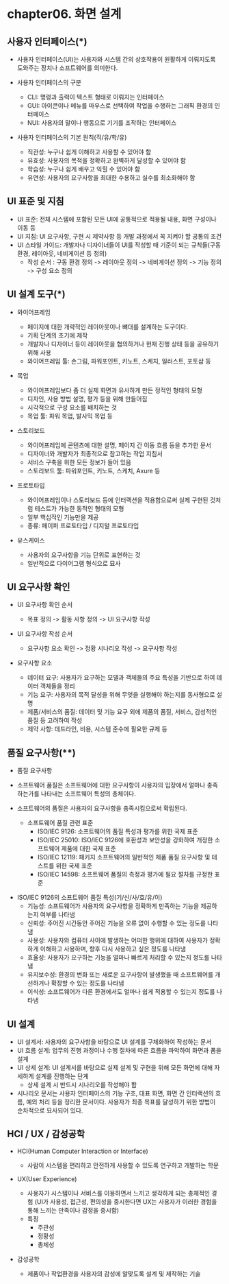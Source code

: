 # chapter06. 화면 설계

## 사용자 인터페이스(*)

- 사용자 인터페이스(UI)는 사용자와 시스템 간의 상호작용이 원활하게 이뤄지도록 도와주는 장치나 소프트웨어를 의미한다.

* 사용자 인터페이스의 구분
    - CLI: 명령과 출력이 텍스트 형태로 이뤄지는 인터페이스
    - GUI: 아이콘이나 메뉴를 마우스로 선택하여 작업을 수행하는 그래픽 환경의 인터페이스
    - NUI: 사용자의 말이나 행동으로 기기를 조작하는 인터페이스

* 사용자 인터페이스의 기본 원칙(직/유/학/유)
    - 직관성: 누구나 쉽게 이해하고 사용할 수 있어야 함
    - 유효성: 사용자의 목적을 정확하고 완벽하게 달성할 수 있어야 함
    - 학습성: 누구나 쉽게 배우고 익힐 수 있어야 함
    - 유연성: 사용자의 요구사항을 최대한 수용하고 실수를 최소화해야 함

## UI 표준 및 지침

- UI 표준: 전체 시스템에 포함된 모든 UI에 공통적으로 적용될 내용, 화면 구성이나 이동 등
- UI 지침: UI 요구사항, 구현 시 제약사항 등 개발 과정에서 꼭 지켜야 할 공통의 조건
- UI 스타일 가이드: 개발자나 디자이너들이 UI를 작성할 때 기준이 되는 규칙들(구동 환경, 레이아웃, 네비게이션 등 정의)
    - 작성 순서
        : 구동 환경 정의 -> 레이아웃 정의 -> 네비게이션 정의 -> 기능 정의 -> 구성 요소 정의

## UI 설계 도구(*)

* 와이어프레임
    - 페이지에 대한 개략적인 레이아웃이나 뼈대를 설계하는 도구이다.
    - 기획 단계의 초기에 제작
    - 개발자나 디자이너 등이 레이아웃을  협의하거나 현재 진행 상태 등을 공유하기 위해 사용
    - 와이어프레임 툴: 손그림, 파워포인트, 키노트, 스케치, 일러스트, 포토샵 등

* 목업
    - 와이어프레임보다 좀 더 실제 화면과 유사하게 만든 정적인 형태의 모형
    - 디자인, 사용 방법 설명, 평가 등을 위해 만들어짐
    - 시각적으로 구성 요소를 배치하는 것
    - 목업 툴: 파워 목업, 발사믹 목업 등

* 스토리보드
    - 와이어프레임에 콘텐츠에 대한 설명, 페이지 간 이동 흐름 등을 추가한 문서
    - 디자이너와 개발자가 최종적으로 참고하는 작업 지침서
    - 서비스 구축을 위한 모든 정보가 들어 있음
    - 스토리보드 툴: 파워포인트, 키노트, 스케치, Axure 등

* 프로토타입
    - 와이어프레임이나 스토리보드 등에 인터랙션을 적용함으로써 실제 구현된 것처럼 테스트가 가능한 동적인 형태의 모형
    - 일부 핵심적인 기능만을 제공
    - 종류: 페이퍼 프로토타입 / 디지털 프로토타입

* 유스케이스
    - 사용자의 요구사항을 기능 단위로 표현하는 것
    - 일반적으로 다이어그램 형식으로 묘사

## UI 요구사항 확인

* UI 요구사항 확인 순서
    - 목표 정의 -> 활동 사항 정의 -> UI 요구사항 작성

* UI 요구사항 작성 순서
    - 요구사항 요소 확인 -> 정황 시나리오 작성 -> 요구사항 작성

* 요구사항 요소
    - 데이터 요구: 사용자가 요구하는 모델과 객체들의 주요 특성을 기반으로 하여 데이터 객체들을 정리
    - 기능 요구: 사용자의 목적 달성을 위해 무엇을 실행해야 하는지를 동사형으로 설명
    - 제품/서비스의 품질: 데이터 및 기능 요구 외에 제품의 품질, 서비스, 감성적인 품질 등 고려하여 작성
    - 제약 사항: 데드라인, 비용, 시스템 준수에 필요한 규제 등

## 품질 요구사항(**)

* 품질 요구사항
- 소프트웨어 품질은 소프트웨어에 대한 요구사항이 사용자의 입장에서 얼마나 충족하는가를 나타내는 소프트웨어 특성의 총체이다.
- 소프트웨어의 품질은 사용자의 요구사항을 충족시킴으로써 확립된다.
    
    * 소프트웨어 품질 관련 표준
        - ISO/IEC 9126: 소프트웨어의 품질 특성과 평가를 위한 국제 표준
        - ISO/IEC 25010: ISO/IEC 9126에 호환성과 보안성을 강화하여 개정한 소프트웨어 제품에 대한 국제 표준
        - ISO/IEC 12119: 패키지 소프트웨어의 일반적인 제품 품질 요구사항 및 테스트를 위한 국제 표준
        - ISO/IEC 14598: 소프트웨어 품질의 측정과 평가에 필요 절차를 규정한 표준

* ISO/IEC 9126의 소프트웨어 품질 특성(기/신/사/효/유/이)
    - 기능성: 소프트웨어가 사용자의 요구사항을 정확하게 만족하는 기능을 제공하는지 여부를 나타냄
    - 신뢰성: 주어진 시간동안 주어진 기능을 오류 없이 수행할 수 있는 정도를 나타냄
    - 사용성: 사용자와 컴퓨터 사이에 발생하는 어떠한 행위에 대하여 사용자가 정확하게 이해하고 사용하며, 향후 다시 사용하고 싶은 정도를 나타냄
    - 효율성: 사용자가 요구하는 기능을 얼마나 빠르게 처리할 수 있는지 정도를 나타냄
    - 유지보수성: 환경의 변화 또는 새로운 요구사항이 발생했을 때 소프트웨어를 개선하거나 확장할 수 있는 정도를 나타냄
    - 이식성: 소프트웨어가 다른 환경에서도 얼마나 쉽게 적용할 수 있는지 정도를 나타냄

## UI 설계

- UI 설계서: 사용자의 요구사항을 바탕으로 UI 설계를 구체화하여 작성하는 문서
- UI 흐름 설계: 업무의 진행 과정이나 수행 절차에 따른 흐름을 파악하여 화면과 폼을 설계
- UI 상세 설계: UI 설계서를 바탕으로 실제 설계 및 구현을 위해 모든 화면에 대해 자세하게 설계를 진행하는 단계
    - 상세 설계 시 반드시 시나리오를 작성해야 함
- 시나리오 문서는 사용자 인터페이스의 기능 구조, 대표 화면, 화면 간 인터랙션의 흐름, 예외 처리 등을 정리한 문서이다. 사용자가 최종 목표를 달성하기 위한 방법이 순차적으로 묘사되어 있다.

## HCI / UX / 감성공학

* HCI(Human Computer Interaction or Interface)
    - 사람이 시스템을 편리하고 안전하게 사용할 수 있도록 연구하고 개발하는 학문

* UX(User Experience)
    - 사용자가 시스템이나 서비스를 이용하면서 느끼고 생각하게 되는 총체적인 경험
        (UI가 사용성, 접근성, 편의성을 중시한다면 UX는 사용자가 이러한 경험을 통해 느끼는 만족이나 감정을 중시함)

    * 특징
        - 주관성
        - 정황성
        - 총체성

* 감성공학
    - 제품이나 작업환경을 사용자의 감성에 알맞도록 설계 및 제작하는 기술